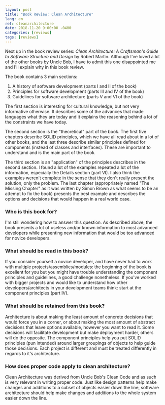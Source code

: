 ```yaml
---
layout: post
title: "Book Review: Clean Architecture"
lang: en
ref: cleanarchitecture
date: 2018-11-20 9:00:00 -0400
categories: [reviews]
tags: [reviews]
---
```

Next up in the book review series: *Clean Architecture: A Craftsman's Guide to Software Structure and Design* by Robert Martin. Although I've loved a lot of the other books by Uncle Bob, I have to admit this one disappointed me and I'll explain why in this book review.

The book contains 3 main sections:
1. A history of software development (parts I and II of the book)
2. Principles for software development (parts III and IV of the book)
3. Guidelines for software architecture (parts V and VI of the book)

The first section is interesting for cultural knowledge, but not very informative otherwise. It describes some of the advances that made languages what they are today and it explains the reasoning behind a lot of the constraints we have today.

The second section is the "theoretical" part of the book. The first five chapters describe SOLID principles, which we have all read about in a lot of other books, and the last three describe similar principles defined for components (instead of classes and interfaces). These are important to understand and is the main part of the book.

The third section is an "application" of the principles describes in the second section. I found a lot of the examples repeated a lot of the information, especially the Details section (part VI). I also think the examples weren't complete in the sense that they don't really present the solution, only the problem. The last chapter (appropriately named "The Missing Chapter" as it was written by Simon Brown as what seems to be an attempt to fix the book) presents the best example and describes the options and decisions that would happen in a real world case.

### Who is this book for?
I'm still wondering how to answer this question. As described above, the book presents a lot of useless and/or known information to most advanced developers while presenting new information that would be too advanced for novice developers.

### What should be read in this book?
If you consider yourself a novice developer, and have never had to work with multiple projects/assemblies/modules: the beginning of the book is excellent for you but you might have trouble understanding the component principles and guidelines, a good challenge nonetheless. If you've worked with bigger projects and would like to understand how other developers/architects in your development teams think: start at the component principles (part IV).

### What should be retained from this book?
Architecture is about making the least amount of concrete decisions that would force you in a corner, or about making the most amount of abstract decisions that leave options available, however you want to read it. Some decisions will facilitate development but make deployment harder, others will do the opposite. The component principles help you put SOLID principles (pun intended) around larger groupings of objects to help guide those decisions. Each project is different and must be treated differently in regards to it's architecture.

### How does proper code apply to clean architecture?
Clean Architecture was derived from Uncle Bob's Clean Code and as such is very relevant in writing proper code. Just like design patterns help make changes and additions to a subset of objects easier down the line, software architecture should help make changes and additions to the whole system easier down the line.